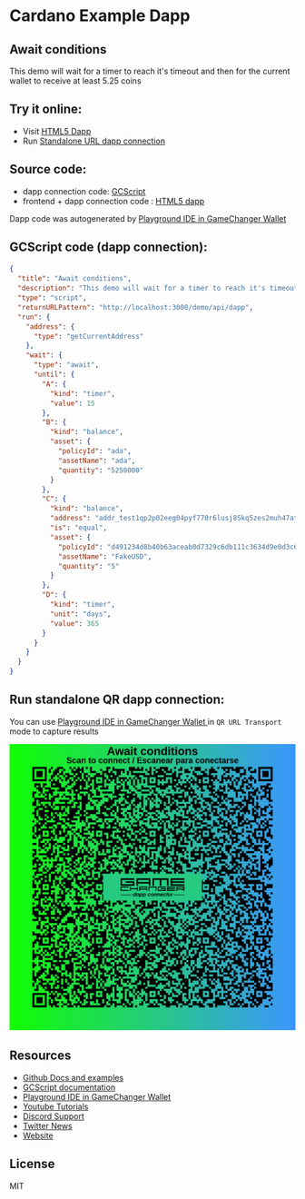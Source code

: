 
# Cardano Example Dapp

## **Await conditions**

This demo will wait for a timer to reach it's timeout and then for the current wallet to receive at least 5.25 coins


## Try it online: 

-  Visit [HTML5 Dapp](https://gamechangerfinance.github.io/gamechanger.wallet/examples/Await%20conditions.html)
-  Run [Standalone URL dapp connection](https://beta-wallet.gamechanger.finance/api/2/run/1-H4sIAAAAAAAAA3VRTW_bMAz9K4IvuwSL_J3klrUYMGAYhm09D7TExEpkWZHopHaR_z7Jabei6AzBIPkeyUfyKSFFGpNNsr2AIiZ6IxWp3vhkkUj0wikb3UD41SrPJHY9uyit2Uzf9Y4BI9WhY9QzhyBapuiDn2P9QAyMZNSimanBYGJwDg2FfK2RblkC1RkZENMInlj5MSuDEjWLoNFGeTclwXdIgzMPP75-ByJ0UVlLZDfLpe4F6Lb3tMk558sodQlWLSVYGxOHwH1KQEqH3kfzufQe6e4mavuMXRdJHO8VB2Z_kQyGlI7xbfwdlZEBnOcP4Bn0EMhpGfI_vcIb0GAEBgZ4j3NZ22slxi8RBQkvyDfo8G_kNEBoRmMIlFkZJuLJNRS-e7_wy1Sz9ZvQU3qymeUZ4p4XdtzVNXeVHvxhVR5P5YQ-64a2qIEeZYac-4mO9WE_dd6P1c53Z30pzruLPK7yQwfTaa2natJ7dPYCtPKP58zUh9BYxZ4YtOr_jCeLdZrlhVw1BW-qHARCw2WdZ2tRySZNU5FXAV4jl7mo0qoS4aV582Ynn-GIDz_v3-xl3sj9O6cYTDxfImH0_w6TV-U1fn8Af9FB1fUCAAA)

## Source code:

- dapp connection code: [GCScript](Await%20conditions.gcscript)
- frontend + dapp connection code : [HTML5 dapp](Await%20conditions.html)

Dapp code was autogenerated by [Playground IDE in GameChanger Wallet ](https://beta-wallet.gamechanger.finance/playground)

## GCScript code (dapp connection):
```json
{
  "title": "Await conditions",
  "description": "This demo will wait for a timer to reach it's timeout and then for the current wallet to receive at least 5.25 coins",
  "type": "script",
  "returnURLPattern": "http://localhost:3000/demo/api/dapp",
  "run": {
    "address": {
      "type": "getCurrentAddress"
    },
    "wait": {
      "type": "await",
      "until": {
        "A": {
          "kind": "timer",
          "value": 15
        },
        "B": {
          "kind": "balance",
          "asset": {
            "policyId": "ada",
            "assetName": "ada",
            "quantity": "5250000"
          }
        },
        "C": {
          "kind": "balance",
          "address": "addr_test1qp2p02eeg04pyf770r6lusj85kq5zes2muh47atxd2e00sztk7jgzmssy6fsmvlw4vfwdk83jmazq9lz6zlgerpwat8sxv2n7j",
          "is": "equal",
          "asset": {
            "policyId": "d491234d8b40b63aceab0d7329c6db111c3634d9e0d3c6166c66c13b",
            "assetName": "FakeUSD",
            "quantity": "5"
          }
        },
        "D": {
          "kind": "timer",
          "unit": "days",
          "value": 365
        }
      }
    }
  }
}
```

## Run standalone QR dapp connection: 

You can use [Playground IDE in GameChanger Wallet ](https://beta-wallet.gamechanger.finance/playground) in `QR URL Transport` mode to capture results

[![This GCScript/URL is too large! make it shorter uploading parts to GCFS. Unable to generate QR code](Await%20conditions.png)](https://gamechangerfinance.github.io/gamechanger.wallet/examples/Await%20conditions.png)

## Resources
- [Github Docs and examples](https://github.com/GameChangerFinance/gamechanger.wallet/)
- [GCScript documentation](https://beta-wallet.gamechanger.finance/doc/api/v2/api.html)
- [Playground IDE in GameChanger Wallet ](https://beta-wallet.gamechanger.finance/playground)
- [Youtube Tutorials](https://www.youtube.com/@gamechanger.finance)
- [Discord Support](https://discord.gg/vpbfyRaDKG)
- [Twitter News](https://twitter.com/GameChangerOk)
- [Website](https://gamechanger.finance)

## License
MIT 
    
